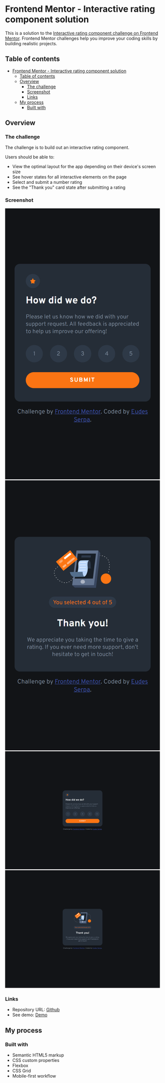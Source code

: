 # Frontend Mentor - Interactive rating component solution

This is a solution to the [Interactive rating component challenge on Frontend Mentor](https://www.frontendmentor.io/challenges/interactive-rating-component-koxpeBUmI). Frontend Mentor challenges help you improve your coding skills by building realistic projects. 

## Table of contents

- [Frontend Mentor - Interactive rating component solution](#frontend-mentor---interactive-rating-component-solution)
  - [Table of contents](#table-of-contents)
  - [Overview](#overview)
    - [The challenge](#the-challenge)
    - [Screenshot](#screenshot)
    - [Links](#links)
  - [My process](#my-process)
    - [Built with](#built-with)

## Overview

### The challenge

The challenge is to build out an interactive rating component.

Users should be able to:

- View the optimal layout for the app depending on their device's screen size
- See hover states for all interactive elements on the page
- Select and submit a number rating
- See the "Thank you" card state after submitting a rating

### Screenshot

![Mobile rating](./screenshots/mobile-rating.png)
![Mobile thanks](./screenshots/mobile_thanks.png)
![Desktop rating](./screenshots/desktop_rating.png)
![Desktop thanks](./screenshots/desktop_thanks.png)

### Links

- Repository URL: [Github](https://github.com/EudesSerpa/FM-interactive_rating_component/)
- See demo: [Demo](https://fm-interactive-rating-challenge.netlify.app/)

## My process

### Built with

- Semantic HTML5 markup
- CSS custom properties
- Flexbox
- CSS Grid
- Mobile-first workflow
